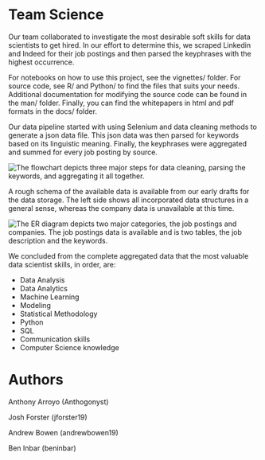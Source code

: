 <h1> Team Science </h1>

Our team collaborated to investigate the most desirable soft skills for data scientists to get hired.
In our effort to determine this, we scraped Linkedin and Indeed for their job postings and then parsed the keyphrases with the highest occurrence.

For notebooks on how to use this project, see the vignettes/ folder.
For source code, see R/ and Python/ to find the files that suits your needs.
Additional documentation for modifying the source code can be found in the man/ folder.
Finally, you can find the whitepapers in html and pdf formats in the docs/ folder.

Our data pipeline started with using Selenium and data cleaning methods to generate a json data file.
This json data was then parsed for keywords based on its linguistic meaning.
Finally, the keyphrases were aggregated and summed for every job posting by source.

![The flowchart depicts three major steps for data cleaning, parsing the keywords, and aggregating it all together.](./docs/img/Database_flowchart.png)

A rough schema of the available data is available from our early drafts for the data storage.
The left side shows all incorporated data structures in a general sense, whereas the company data is unavailable at this time.

![The ER diagram depicts two major categories, the job postings and companies. The job postings data is available and is two tables, the job description and the keywords.](./docs/img/Database_draft_221013.png)

We concluded from the complete aggregated data that the most valuable data scientist skills, in order, are:
  - Data Analysis
  - Data Analytics
  - Machine Learning
  - Modeling
  - Statistical Methodology
  - Python
  - SQL
  - Communication skills
  - Computer Science knowledge


<h1> Authors </h1>

Anthony Arroyo (Anthogonyst)

Josh Forster (jforster19)

Andrew Bowen (andrewbowen19)

Ben Inbar (beninbar)
